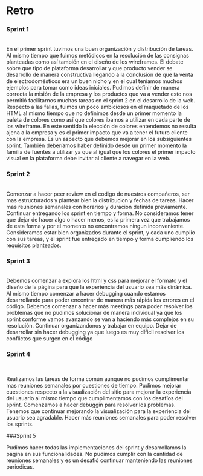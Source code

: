 # Retro

### Sprint 1
<br>
En el primer sprint tuvimos una buen organización y distribución de tareas. Al mismo tiempo que fuimos metódicos en la resolución de las consignas planteadas como así también en el diseño de los wireframes. El debate sobre que tipo de plataforma desarrollar y que producto vender se desarrollo de manera constructiva llegando a la conclusión de que la venta de electrodomésticos era un buen nicho y en el cual teniamos muchos ejemplos para tomar como ideas iniciales. Pudimos definir de manera correcta la misión de la empresa y los productos que va a vender esto nos permitió facilitarnos muchas tareas en el sprint 2 en el desarrollo de la web.
<br>
Respecto a las fallas, fuimos un poco ambiciosos en el maquetado de los HTML al mismo tiempo que no definimos desde un primer momento la paleta de colores como así que colores ibamos a utilizar en cada parte de los wireframe. En este sentido la elección de colores entendemos no resulta ajena a la empresa y es el primer impacto que va a tener el futuro cliente con la empresa. Es un aspecto que debemos mejorar en los subsiguientes sprint. También deberíamos haber definido desde un primer momento la familia de fuentes a utilizar ya que al igual que los colores el primer impacto visual en la plataforma debe invitar al cliente a navegar en la web.

### Sprint 2
<br>
Comenzar a hacer peer review en el codigo de nuestros compañeros, ser mas estructurados y plantear bien la distribucion y fechas de tareas.
Hacer mas reuniones semanales con horarios y duracion definida previamente.
Continuar entregando los sprint en tiempo y forma.
No consideramos tener que dejar de hacer algo o hacer menos, es la primera vez que trabajamos de esta forma y por el momento no encontramos ningun inconveniente.
Consideramos estar bien organizados durante el sprint, y cada uno cumplio con sus tareas, y el sprint fue entregado en tiempo y forma cumpliendo los requisitos planteados.

### Sprint 3
<br>
Debemos comenzar a explora los html y css para mejorar el formato y el diseño de la página para que la experiencia del usuario sea más dinámica. Al mismo tiempo comenzar a hacer debugging cuando estamos desarrollando para poder encontrar de manera más rápida los errores en el código. Debemos comenzar a hacer más meetings para poder resolver los problemas que no pudimos solucionar de manera individual ya que los sprint conforme vamos  avanzando se van a haciendo más complejos en su resolución. Continuar organizandonos y trabajar en equipo. Dejar de desarrollar sin hacer debugging ya que luego es muy díficil resolver los conflictos que surgen en el código


### Sprint 4
<br>

Realizamos las tareas de forma común aunque no pudimos cumplimentar mas reuniones semanales por cuestiones de tiempo. Pudimos mejorar cuestiones respecto a la visualización del sitio para mejorar la experiencia del usuario al mismo tiempo que cumplimentamos con los desafíos del sprint. Comenzamos a hacer debuggin para resolver los problemas. Tenemos que continuar mejorando la visualización para la experiencia del usuario sea agradable. Hacer más reuniones semanales para poder resolver los sprints.

###Sprint 5 

Pudimos hacer todas las implementaciones del sprint y desarrollamos la página en sus funcionalidades. No pudimos cumplir con la cantidad de reuniones semanales y es un desafió continuar manteniendo las reuniones periodicas. 
